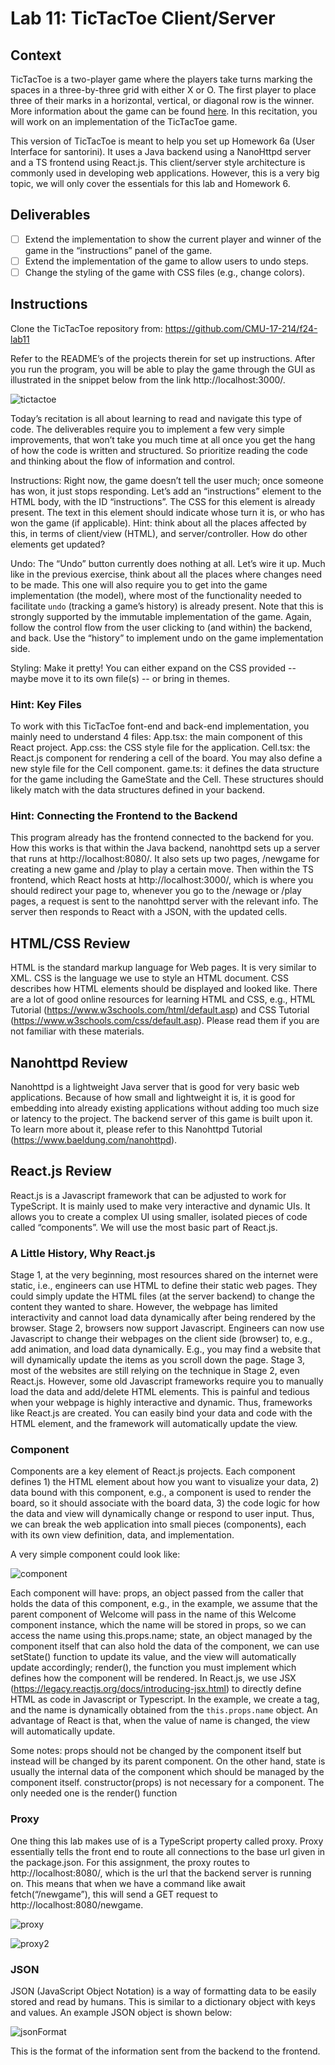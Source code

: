 # Lab 11: TicTacToe Client/Server

## Context
TicTacToe is a two-player game where the players take turns marking the spaces in a three-by-three grid with either X or O. The first player to place three of their marks in a horizontal, vertical, or diagonal row is the winner. More information about the game can be found [here](https://en.wikipedia.org/wiki/Tic-tac-toe). In this recitation, you will work on an implementation of the TicTacToe game.

This version of TicTacToe is meant to help you set up Homework 6a (User Interface for santorini). It uses a Java backend using a NanoHttpd server and a TS frontend using React.js. This client/server style architecture is commonly used in developing web applications. However, this is a very big topic, we will only cover the essentials for this lab and Homework 6.

## Deliverables
- [ ] Extend the implementation to show the current player and winner of the game in the “instructions” panel of the game.
- [ ] Extend the implementation of the game to allow users to undo steps.
- [ ] Change the styling of the game with CSS files (e.g., change colors).

## Instructions
Clone the TicTacToe repository from: https://github.com/CMU-17-214/f24-lab11

Refer to the README’s of the projects therein for set up instructions. After you run the program, you will be able to play the game through the GUI as illustrated in the snippet below from the link http://localhost:3000/.

![tictactoe](images/lab11/tictactoe.png)


Today’s recitation is all about learning to read and navigate this type of code. The deliverables require you to implement a few very simple improvements, that won’t take you much time at all once you get the hang of how the code is written and structured. So prioritize reading the code and thinking about the flow of information and control.

Instructions: Right now, the game doesn’t tell the user much; once someone has won, it just stops responding. Let’s add an “instructions” element to the HTML body, with the ID “instructions”. The CSS for this element is already present. The text in this element should indicate whose turn it is, or who has won the game (if applicable). Hint: think about all the places affected by this, in terms of client/view (HTML), and server/controller. How do other elements get updated?

Undo: The “Undo” button currently does nothing at all. Let’s wire it up. Much like in the previous exercise, think about all the places where changes need to be made. This one will also require you to get into the game implementation (the model), where most of the functionality needed to facilitate `undo` (tracking a game’s history) is already present. Note that this is strongly supported by the immutable implementation of the game. Again, follow the control flow from the user clicking to (and within) the backend, and back. Use the “history” to implement undo on the game implementation side.

Styling: Make it pretty! You can either expand on the CSS provided -- maybe move it to its own file(s) -- or bring in themes.


### Hint: Key Files
To work with this TicTacToe font-end and back-end implementation, you mainly need to understand 4 files:
App.tsx: the main component of this React project.
App.css: the CSS style file for the application.
Cell.tsx: the React.js component for rendering a cell of the board. You may also define a new style file for the Cell component.
game.ts: it defines the data structure for the game including the GameState and the Cell. These structures should likely match with the data structures defined in your backend.


### Hint: Connecting the Frontend to the Backend
This program already has the frontend connected to the backend for you.  How this works is that within the Java backend, nanohttpd sets up a server that runs at http://localhost:8080/.  It also sets up two pages, /newgame for creating a new game and /play to play a certain move. Then within the TS frontend, which React hosts at http://localhost:3000/, which is where you should redirect your page to, whenever you go to the /newage or /play pages, a request is sent to the nanohttpd server with the relevant info. The server then responds to React with a JSON, with the updated cells.





## HTML/CSS Review
HTML is the standard markup language for Web pages. It is very similar to XML. CSS is the language we use to style an HTML document. CSS describes how HTML elements should be displayed and looked like. There are a lot of good online resources for learning HTML and CSS, e.g., HTML Tutorial (https://www.w3schools.com/html/default.asp) and CSS Tutorial (https://www.w3schools.com/css/default.asp). Please read them if you are not familiar with these materials.

## Nanohttpd Review
Nanohttpd is a lightweight Java server that is good for very basic web applications.  Because of how small and lightweight it is, it is good for embedding into already existing applications without adding too much size or latency to the project.  The backend server of this game is built upon it. To learn more about it, please refer to this Nanohttpd Tutorial (https://www.baeldung.com/nanohttpd).

## React.js Review
React.js is a Javascript framework that can be adjusted to work for TypeScript. It is mainly used to make very interactive and dynamic UIs.  It allows you to create a complex UI using smaller, isolated pieces of code called “components”. We will use the most basic part of React.js.

### A Little History, Why React.js
Stage 1, at the very beginning, most resources shared on the internet were static, i.e., engineers can use HTML to define their static web pages. They could simply update the HTML files (at the server backend) to change the content they wanted to share. However, the webpage has limited interactivity and cannot load data dynamically after being rendered by the browser.
Stage 2, browsers now support Javascript. Engineers can now use Javascript to change their webpages on the client side (browser) to, e.g., add animation, and load data dynamically. E.g., you may find a website that will dynamically update the items as you scroll down the page.
Stage 3, most of the websites are still relying on the technique in Stage 2, even React.js. However, some old Javascript frameworks require you to manually load the data and add/delete HTML elements. This is painful and tedious when your webpage is highly interactive and dynamic. Thus, frameworks like React.js are created. You can easily bind your data and code with the HTML element, and the framework will automatically update the view.

### Component
Components are a key element of React.js projects. Each component defines 1) the HTML element about how you want to visualize your data, 2) data bound with this component, e.g., a component is used to render the board, so it should associate with the board data, 3) the code logic for how the data and view will dynamically change or respond to user input. Thus, we can break the web application into small pieces (components), each with its own view definition, data, and implementation.

A very simple component could look like:

![component](images/lab11/component.png)

Each component will have:
props, an object passed from the caller that holds the data of this component, e.g., in the example, we assume that the parent component of Welcome will pass in the name of this Welcome component instance, which the name will be stored in props, so we can access the name using this.props.name;
state, an object managed by the component itself that can also hold the data of the component, we can use setState() function to update its value, and the view will automatically update accordingly;
render(), the function you must implement which defines how the component will be rendered. In React.js, we use JSX (https://legacy.reactjs.org/docs/introducing-jsx.html) to directly define HTML as code in Javascript or Typescript. In the example, we create a tag, and the name is dynamically obtained from the `this.props.name` object. An advantage of React is that, when the value of name is changed, the view will automatically update.

Some notes:
props should not be changed by the component itself but instead will be changed by its parent component. On the other hand, state is usually the internal data of the component which should be managed by the component itself.
constructor(props) is not necessary for a component. The only needed one is the render() function

### Proxy
One thing this lab makes use of is a TypeScript property called proxy. Proxy essentially tells the front end to route all connections to the base url given in the package.json.  For this assignment, the proxy routes to http://localhost:8080/, which is the url that the backend server is running on. This means that when we have a command like await fetch(“/newgame”), this will send a GET request to http://localhost:8080/newgame. 

![proxy](images/lab11/proxy.png)

![proxy2](images/lab11/proxy2.png)

### JSON
JSON (JavaScript Object Notation) is a way of formatting data to be easily stored and read by humans. This is similar to a dictionary object with keys and values.  An example JSON object is shown below:

![jsonFormat](images/lab11/jsonFormat.png)

This is the format of the information sent from the backend to the frontend. 